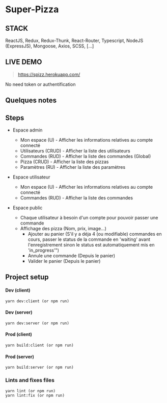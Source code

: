 # Super-Pizza

## STACK

ReactJS, Redux, Redux-Thunk, React-Router, Typescript, NodeJS (ExpressJS), Mongoose, Axios, SCSS, [...]

## LIVE DEMO

> https://spizz.herokuapp.com/

No need token or authentification

## Quelques notes

## Steps

- Espace admin
	- Mon espace (U) - Afficher les informations relatives au compte connecté
	- Utilisateurs (CRUD) - Afficher la liste des utilisateurs
	- Commandes (RUD) - Afficher la liste des commandes (Global)
	- Pizza (CRUD) - Afficher la liste des pizzas
	- Paramètres (RU) - Afficher la liste des paramètres

- Espace utilisateur
	- Mon espace (U) - Afficher les informations relatives au compte connecté
	- Commandes (RUD) - Afficher la liste des commandes

- Espace public
    - Chaque utilisateur à besoin d'un compte pour pouvoir passer une commande
    - Affichage des pizza (Nom, prix, image...)
        - Ajouter au panier (S'il y a déja 4 (ou modifiable) commandes en cours, passer le status de la commande en 'waiting' avant l'enregistrement sinon le status est automatiquement mis en 'in_progress'")
        - Annule une commande (Depuis le panier)
        - Valider le panier (Depuis le panier)

## Project setup

#### Dev (client)

```
yarn dev:client (or npm run)
```

#### Dev (server)

```
yarn dev:server (or npm run)
```

#### Prod (client)

```
yarn build:client (or npm run)
```

#### Prod (server)

```
yarn build:server (or npm run)
```

### Lints and fixes files

```
yarn lint (or npm run)
yarn lint:fix (or npm run)
```